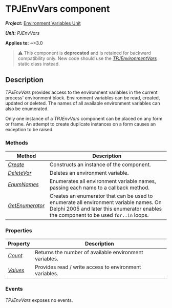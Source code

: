 # TPJEnvVars component

***Project:*** [Environment Variables Unit](../API.md)

***Unit:*** _PJEnvVars_

**Applies to:** ~>3.0

> ⚠️ This component is **deprecated** and is retained for backward compatibility only. New code should use the [_TPJEnvironmentVars_](./TPJEnvironmentVars.md) static class instead.

## Description

_TPJEnvVars_ provides access to the environment variables in the current process' environment block. Environment variables can be read, created, updated or deleted. The names of all available environment variables can also be enumerated.

Only one instance of a _TPJEnvVars_ component can be placed on any form or frame. An attempt to create duplicate instances on a form causes an exception to be raised.

### Methods

| Method | Description |
|--------|-------------|
| [_Create_](./TPJEnvVars-Create.md) | Constructs an instance of the component. |
| [_DeleteVar_](./TPJEnvVars-DeleteVar.md) | Deletes an environment variable. |
| [_EnumNames_](./TPJEnvVars-EnumNames.md) | Enumerates all environment variable names, passing each name to a callback method. |
| [_GetEnumerator_](./TPJEnvVars-GetEnumerator.md) | Creates an enumerator that can be used to enumerate all environment variable names. On Delphi 2005 and later this enumerator enables the component to be used `for..in` loops. |

### Properties

| Property | Description |
|----------|-------------|
| [_Count_](./TPJEnvVars-Count.md) | Returns the number of available environment variables. |
| [_Values_](./TPJEnvVars-Values.md) | Provides read / write access to environment variables. |

### Events

_TPJEnvVars_ exposes no events.
